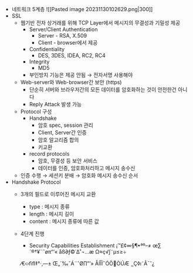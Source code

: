 - 네트워크 5계층 ![[Pasted image 20231130102629.png|300]]
- SSL
	- 웹기반 전자 상거래를 위해 TCP Layer에서 메시지의 무결성과 기밀성 제공
		- Server/Client Authentication
			- Server - RSA, X.509
			- Client - browser에서 제공
		- Confidentiality
			- DES, 3DES, IDEA, RC2, RC4
		- Integrity 
			- MD5
		- 부인방지 기능은 제공 안됨 → 전자서명 사용해야
	- Web-server와 Web-browser간 보안 (https)
		- 단순히 서버와 브라우저간의 모든 데이터를 암호화하는 것이 안전한건 아니다
		- Reply Attack 발생 가능
	- Protocol 구성
		- Handshake
			- 암호 spec, session 관리
			- Client, Server간 인증
			- 암호 알고리즘 합의
			- 키교환
		- record protocols
			- 암호, 무결성 등 보안 서비스
			- 데이터를 인증, 암호화처리하고 메시지 송수신
	- 인증 수행 → 세션키 분배 → 암호화 메시지 송수신 순서
- Handshake Protocol 
	- 3개의 필드로 이루어진 메시지 교환
		- type : 메시지 종류
		- length : 메시지 길이
		- content : 메시지 종류에 따른 값
	- 4단계 진행
		- Security Capabilities Establishment 
		¡™£¢∞§¶•ªº–≠
		 œ∑´®†¥¨ˆøπ“‘«
		åß∂ƒ©˙∆˚¬…æ
		Ω≈ç√∫˜µ≤≥÷
		
		⁄€‹›ﬁﬂ‡°·‚—±
		Œ„´‰ˇÁ¨ˆØ∏”’»
		ÅÍÎÏ˝ÓÔÒÚÆ
		¸˛Ç◊ı˜Â¯˘¿
